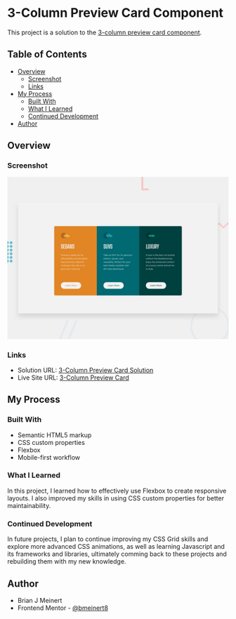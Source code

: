 # 3-Column Preview Card Component

This project is a solution to the [3-column preview card component](https://www.frontendmentor.io/challenges/3column-preview-card-component-pH92eAR2-/hub).

## Table of Contents

- [Overview](#overview)
  - [Screenshot](#screenshot)
  - [Links](#links)
- [My Process](#my-process)
  - [Built With](#built-with)
  - [What I Learned](#what-i-learned)
  - [Continued Development](#continued-development)
- [Author](#author)

## Overview

### Screenshot

![Screenshot](./images/desktop-preview.jpg)

### Links

- Solution URL: [3-Column Preview Card Solution](https://www.frontendmentor.io/solutions/responsive-3-column-solution-uVvdpGXz9L)
- Live Site URL: [3-Column Preview Card](https://bmeinert8.github.io/3-column-preview-card/)

## My Process

### Built With

- Semantic HTML5 markup
- CSS custom properties
- Flexbox
- Mobile-first workflow

### What I Learned

In this project, I learned how to effectively use Flexbox to create responsive layouts. I also improved my skills in using CSS custom properties for better maintainability.

### Continued Development

In future projects, I plan to continue improving my CSS Grid skills and explore more advanced CSS animations, as well as learning Javascript and its frameworks and libraries, ultimately comming back to these projects and rebuilding them with my new knowledge.

## Author

- Brian J Meinert
- Frontend Mentor - [@bmeinert8](https://www.frontendmentor.io/profile/bmeinert8)
